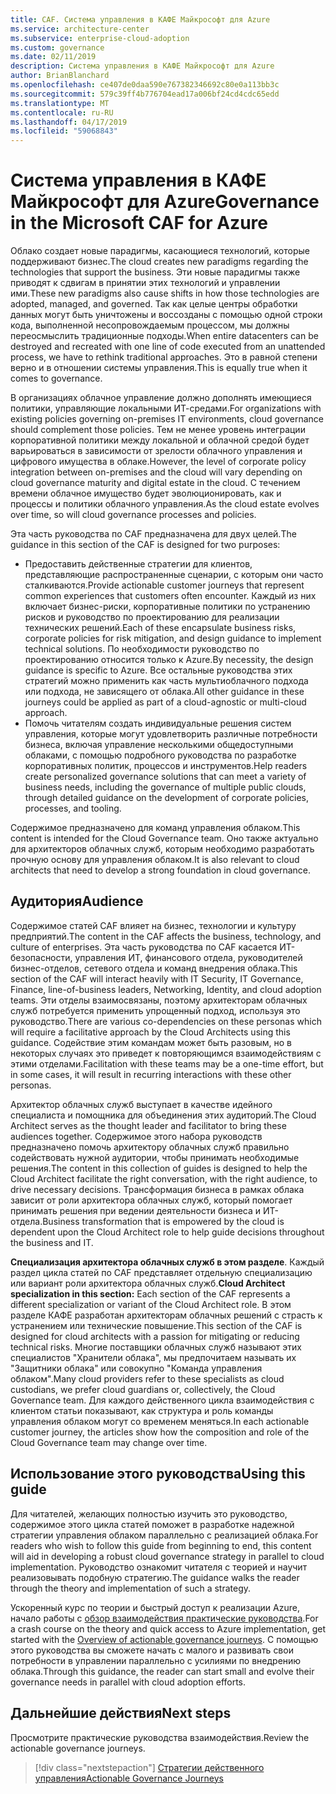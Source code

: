 ```yaml
---
title: CAF. Система управления в КАФЕ Майкрософт для Azure
ms.service: architecture-center
ms.subservice: enterprise-cloud-adoption
ms.custom: governance
ms.date: 02/11/2019
description: Система управления в КАФЕ Майкрософт для Azure
author: BrianBlanchard
ms.openlocfilehash: ce407de0daa590e767382346692c80e0a113bb3c
ms.sourcegitcommit: 579c39ff4b776704ead17a006bf24cd4cdc65edd
ms.translationtype: MT
ms.contentlocale: ru-RU
ms.lasthandoff: 04/17/2019
ms.locfileid: "59068843"
---
```

# <a name="governance-in-the-microsoft-caf-for-azure"></a><span data-ttu-id="6fda8-103">Система управления в КАФЕ Майкрософт для Azure</span><span class="sxs-lookup"><span data-stu-id="6fda8-103">Governance in the Microsoft CAF for Azure</span></span>

<span data-ttu-id="6fda8-104">Облако создает новые парадигмы, касающиеся технологий, которые поддерживают бизнес.</span><span class="sxs-lookup"><span data-stu-id="6fda8-104">The cloud creates new paradigms regarding the technologies that support the business.</span></span> <span data-ttu-id="6fda8-105">Эти новые парадигмы также приводят к сдвигам в принятии этих технологий и управлении ими.</span><span class="sxs-lookup"><span data-stu-id="6fda8-105">These new paradigms also cause shifts in how those technologies are adopted, managed, and governed.</span></span> <span data-ttu-id="6fda8-106">Так как целые центры обработки данных могут быть уничтожены и воссозданы с помощью одной строки кода, выполненной несопровождаемым процессом, мы должны переосмыслить традиционные подходы.</span><span class="sxs-lookup"><span data-stu-id="6fda8-106">When entire datacenters can be destroyed and recreated with one line of code executed from an unattended process, we have to rethink traditional approaches.</span></span> <span data-ttu-id="6fda8-107">Это в равной степени верно и в отношении системы управления.</span><span class="sxs-lookup"><span data-stu-id="6fda8-107">This is equally true when it comes to governance.</span></span>

<span data-ttu-id="6fda8-108">В организациях облачное управление должно дополнять имеющиеся политики, управляющие локальными ИТ-средами.</span><span class="sxs-lookup"><span data-stu-id="6fda8-108">For organizations with existing policies governing on-premises IT environments, cloud governance should complement those policies.</span></span> <span data-ttu-id="6fda8-109">Тем не менее уровень интеграции корпоративной политики между локальной и облачной средой будет варьироваться в зависимости от зрелости облачного управления и цифрового имущества в облаке.</span><span class="sxs-lookup"><span data-stu-id="6fda8-109">However, the level of corporate policy integration between on-premises and the cloud will vary depending on cloud governance maturity and digital estate in the cloud.</span></span> <span data-ttu-id="6fda8-110">С течением времени облачное имущество будет эволюционировать, как и процессы и политики облачного управления.</span><span class="sxs-lookup"><span data-stu-id="6fda8-110">As the cloud estate evolves over time, so will cloud governance processes and policies.</span></span>

<span data-ttu-id="6fda8-111">Эта часть руководства по CAF предназначена для двух целей.</span><span class="sxs-lookup"><span data-stu-id="6fda8-111">The guidance in this section of the CAF is designed for two purposes:</span></span>

* <span data-ttu-id="6fda8-112">Предоставить действенные стратегии для клиентов, представляющие распространенные сценарии, с которым они часто сталкиваются.</span><span class="sxs-lookup"><span data-stu-id="6fda8-112">Provide actionable customer journeys that represent common experiences that customers often encounter.</span></span> <span data-ttu-id="6fda8-113">Каждый из них включает бизнес-риски, корпоративные политики по устранению рисков и руководство по проектированию для реализации технических решений.</span><span class="sxs-lookup"><span data-stu-id="6fda8-113">Each of these encapsulate business risks, corporate policies for risk mitigation, and design guidance to implement technical solutions.</span></span> <span data-ttu-id="6fda8-114">По необходимости руководство по проектированию относится только к Azure.</span><span class="sxs-lookup"><span data-stu-id="6fda8-114">By necessity, the design guidance is specific to Azure.</span></span> <span data-ttu-id="6fda8-115">Все остальные руководства этих стратегий можно применить как часть мультиоблачного подхода или подхода, не зависящего от облака.</span><span class="sxs-lookup"><span data-stu-id="6fda8-115">All other guidance in these journeys could be applied as part of a cloud-agnostic or multi-cloud approach.</span></span>
* <span data-ttu-id="6fda8-116">Помочь читателям создать индивидуальные решения систем управления, которые могут удовлетворить различные потребности бизнеса, включая управление несколькими общедоступными облаками, с помощью подробного руководства по разработке корпоративных политик, процессов и инструментов.</span><span class="sxs-lookup"><span data-stu-id="6fda8-116">Help readers create personalized governance solutions that can meet a variety of business needs, including the governance of multiple public clouds, through detailed guidance on the development of corporate policies, processes, and tooling.</span></span>

<span data-ttu-id="6fda8-117">Содержимое предназначено для команд управления облаком.</span><span class="sxs-lookup"><span data-stu-id="6fda8-117">This content is intended for the Cloud Governance team.</span></span> <span data-ttu-id="6fda8-118">Оно также актуально для архитекторов облачных служб, которым необходимо разработать прочную основу для управления облаком.</span><span class="sxs-lookup"><span data-stu-id="6fda8-118">It is also relevant to cloud architects that need to develop a strong foundation in cloud governance.</span></span>

## <a name="audience"></a><span data-ttu-id="6fda8-119">Аудитория</span><span class="sxs-lookup"><span data-stu-id="6fda8-119">Audience</span></span>

<span data-ttu-id="6fda8-120">Содержимое статей CAF влияет на бизнес, технологии и культуру предприятий.</span><span class="sxs-lookup"><span data-stu-id="6fda8-120">The content in the CAF affects the business, technology, and culture of enterprises.</span></span> <span data-ttu-id="6fda8-121">Эта часть руководства по CAF касается ИТ-безопасности, управления ИТ, финансового отдела, руководителей бизнес-отделов, сетевого отдела и команд внедрения облака.</span><span class="sxs-lookup"><span data-stu-id="6fda8-121">This section of the CAF will interact heavily with IT Security, IT Governance, Finance, line-of-business leaders, Networking, Identity, and cloud adoption teams.</span></span> <span data-ttu-id="6fda8-122">Эти отделы взаимосвязаны, поэтому архитекторам облачных служб потребуется применить упрощенный подход, используя это руководство.</span><span class="sxs-lookup"><span data-stu-id="6fda8-122">There are various co-dependencies on these personas which will require a facilitative approach by the Cloud Architects using this guidance.</span></span> <span data-ttu-id="6fda8-123">Содействие этим командам может быть разовым, но в некоторых случаях это приведет к повторяющимся взаимодействиям с этими отделами.</span><span class="sxs-lookup"><span data-stu-id="6fda8-123">Facilitation with these teams may be a one-time effort, but in some cases, it will result in recurring interactions with these other personas.</span></span>

<span data-ttu-id="6fda8-124">Архитектор облачных служб выступает в качестве идейного специалиста и помощника для объединения этих аудиторий.</span><span class="sxs-lookup"><span data-stu-id="6fda8-124">The Cloud Architect serves as the thought leader and facilitator to bring these audiences together.</span></span> <span data-ttu-id="6fda8-125">Содержимое этого набора руководств предназначено помочь архитектору облачных служб правильно содействовать нужной аудитории, чтобы принимать необходимые решения.</span><span class="sxs-lookup"><span data-stu-id="6fda8-125">The content in this collection of guides is designed to help the Cloud Architect facilitate the right conversation, with the right audience, to drive necessary decisions.</span></span> <span data-ttu-id="6fda8-126">Трансформация бизнеса в рамках облака зависит от роли архитектора облачных служб, который помогает принимать решения при ведении деятельности бизнеса и ИТ-отдела.</span><span class="sxs-lookup"><span data-stu-id="6fda8-126">Business transformation that is empowered by the cloud is dependent upon the Cloud Architect role to help guide decisions throughout the business and IT.</span></span>

<span data-ttu-id="6fda8-127">**Специализация архитектора облачных служб в этом разделе**. Каждый раздел цикла статей по CAF представляет отдельную специализацию или вариант роли архитектора облачных служб.</span><span class="sxs-lookup"><span data-stu-id="6fda8-127">**Cloud Architect specialization in this section:** Each section of the CAF represents a different specialization or variant of the Cloud Architect role.</span></span> <span data-ttu-id="6fda8-128">В этом разделе КАФЕ разработан архитекторам облачных решений с страсть к устранением или технические повышение.</span><span class="sxs-lookup"><span data-stu-id="6fda8-128">This section of the CAF is designed for cloud architects with a passion for mitigating or reducing technical risks.</span></span> <span data-ttu-id="6fda8-129">Многие поставщики облачных служб называют этих специалистов "Хранители облака", мы предпочитаем называть их "Защитники облака" или совокупно "Команда управления облаком".</span><span class="sxs-lookup"><span data-stu-id="6fda8-129">Many cloud providers refer to these specialists as cloud custodians, we prefer cloud guardians or, collectively, the Cloud Governance team.</span></span> <span data-ttu-id="6fda8-130">Для каждого действенного цикла взаимодействия с клиентом статьи показывают, как структура и роль команды управления облаком могут со временем меняться.</span><span class="sxs-lookup"><span data-stu-id="6fda8-130">In each actionable customer journey, the articles show how the composition and role of the Cloud Governance team may change over time.</span></span>

## <a name="using-this-guide"></a><span data-ttu-id="6fda8-131">Использование этого руководства</span><span class="sxs-lookup"><span data-stu-id="6fda8-131">Using this guide</span></span>

<span data-ttu-id="6fda8-132">Для читателей, желающих полностью изучить это руководство, содержимое этого цикла статей поможет в разработке надежной стратегии управления облаком параллельно с реализацией облака.</span><span class="sxs-lookup"><span data-stu-id="6fda8-132">For readers who wish to follow this guide from beginning to end, this content will aid in developing a robust cloud governance strategy in parallel to cloud implementation.</span></span> <span data-ttu-id="6fda8-133">Руководство ознакомит читателя с теорией и научит реализовывать подобную стратегию.</span><span class="sxs-lookup"><span data-stu-id="6fda8-133">The guidance walks the reader through the theory and implementation of such a strategy.</span></span>

<span data-ttu-id="6fda8-134">Ускоренный курс по теории и быстрый доступ к реализации Azure, начало работы с [обзор взаимодействия практические руководства](./journeys/overview.md).</span><span class="sxs-lookup"><span data-stu-id="6fda8-134">For a crash course on the theory and quick access to Azure implementation, get started with the [Overview of actionable governance journeys](./journeys/overview.md).</span></span> <span data-ttu-id="6fda8-135">С помощью этого руководства вы сможете начать с малого и развивать свои потребности в управлении параллельно с усилиями по внедрению облака.</span><span class="sxs-lookup"><span data-stu-id="6fda8-135">Through this guidance, the reader can start small and evolve their governance needs in parallel with cloud adoption efforts.</span></span>

## <a name="next-steps"></a><span data-ttu-id="6fda8-136">Дальнейшие действия</span><span class="sxs-lookup"><span data-stu-id="6fda8-136">Next steps</span></span>

<span data-ttu-id="6fda8-137">Просмотрите практические руководства взаимодействия.</span><span class="sxs-lookup"><span data-stu-id="6fda8-137">Review the actionable governance journeys.</span></span>

> [!div class="nextstepaction"]
> [<span data-ttu-id="6fda8-138">Стратегии действенного управления</span><span class="sxs-lookup"><span data-stu-id="6fda8-138">Actionable Governance Journeys</span></span>](./journeys/overview.md)
